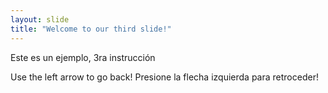 ```yaml
---
layout: slide
title: "Welcome to our third slide!"
---
```

Este es un ejemplo, 3ra instrucción

Use the left arrow to go back!
Presione la flecha izquierda para retroceder!
